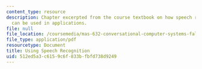 ```yaml
---
content_type: resource
description: Chapter excerpted from the course textbook on how speech recognition
  can be used in applications.
file: null
file_location: /coursemedia/mas-632-conversational-computer-systems-fall-2008/512ed5a3c6159c6f833bfbfd738d9249_schmandt_ch8.pdf
file_type: application/pdf
resourcetype: Document
title: Using Speech Recognition
uid: 512ed5a3-c615-9c6f-833b-fbfd738d9249
---
```

